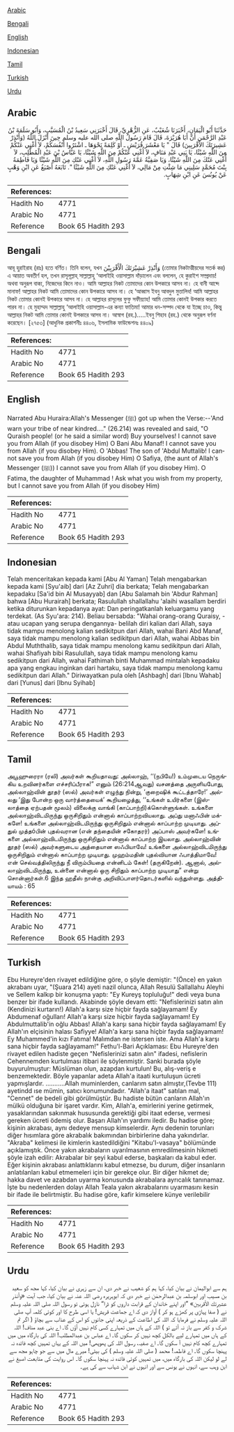 [Arabic](#arabic)

[Bengali](#bengali)

[English](#english)

[Indonesian](#indonesian)

[Tamil](#tamil)

[Turkish](#turkish)

[Urdu](#urdu)

## Arabic


<div dir="rtl" lang="ar" style={{fontSize:'larger',backgroundColor:'#f8f9fa',padding:20}}>
حَدَّثَنَا أَبُو الْيَمَانِ، أَخْبَرَنَا شُعَيْبٌ، عَنِ الزُّهْرِيِّ، قَالَ أَخْبَرَنِي سَعِيدُ بْنُ الْمُسَيَّبِ، وَأَبُو سَلَمَةَ بْنُ عَبْدِ الرَّحْمَنِ أَنَّ أَبَا هُرَيْرَةَ، قَالَ قَامَ رَسُولُ اللَّهِ صلى الله عليه وسلم حِينَ أَنْزَلَ اللَّهُ ‏(‏وَأَنْذِرْ عَشِيرَتَكَ الأَقْرَبِينَ‏)‏ قَالَ ‏"‏ يَا مَعْشَرَ قُرَيْشٍ ـ أَوْ كَلِمَةً نَحْوَهَا ـ اشْتَرُوا أَنْفُسَكُمْ، لاَ أُغْنِي عَنْكُمْ مِنَ اللَّهِ شَيْئًا، يَا بَنِي عَبْدِ مَنَافٍ، لاَ أُغْنِي عَنْكُمْ مِنَ اللَّهِ شَيْئًا، يَا عَبَّاسُ بْنَ عَبْدِ الْمُطَّلِبِ، لاَ أُغْنِي عَنْكَ مِنَ اللَّهِ شَيْئًا، وَيَا صَفِيَّةُ عَمَّةَ رَسُولِ اللَّهِ، لاَ أُغْنِي عَنْكِ مِنَ اللَّهِ شَيْئًا وَيَا فَاطِمَةُ بِنْتَ مُحَمَّدٍ سَلِينِي مَا شِئْتِ مِنْ مَالِي، لاَ أُغْنِي عَنْكِ مِنَ اللَّهِ شَيْئًا ‏"‏‏.‏ تَابَعَهُ أَصْبَغُ عَنِ ابْنِ وَهْبٍ عَنْ يُونُسَ عَنِ ابْنِ شِهَابٍ‏.‏
</div>
<div style={{backgroundColor:'#f8f9fa',padding:20, marginBottom: 10}}><table> <thead> <tr> <th>References:</th> <th></th> </tr> </thead> <tbody><tr><td>Hadith No</td><td>4771</td></tr><tr><td>Arabic No</td><td>4771</td></tr><tr><td>Reference</td><td>Book 65 Hadith 293</td></tr></tbody></table></div>

## Bengali


<div dir="ltr" lang="bn" style={{fontSize:'larger',backgroundColor:'#f8f9fa',padding:20}}>
আবূ হুরাইরাহ (রাঃ) হতে বর্ণিত। তিনি বলেন, যখন وَأَنْذِرْ عَشِيْرَتَكَ الْأَقْرَبِيْنَ (তোমার নিকটাত্মীয়দের সতর্ক কর) এ আয়াত অবতীর্ণ হল, তখন রাসূলূল্লাহ্ সাল্লাল্লাহু ‘আলাইহি ওয়াসাল্লাম দাঁড়ালেন এবং বললেন, হে কুরাইশ সম্প্রদায়! অথবা অনুরূপ বাক্য, নিজেদের কিনে নাও। আমি আল্লাহর নিকট তোমাদের কোন উপকারে আসব না। হে বানী আব্দে মানাফ! আল্লাহর নিকট আমি তোমাদের কোন উপকারে আসব না। হে ‘আব্বাস ইবনু আবদুল মুত্তালিব! আমি আল্লাহর নিকট তোমার কোনই উপকারে আসব না। হে আল্লাহর রাসূলের ফুফু সফীয়্যাহ! আমি তোমার কোনই উপকার করতে পারব না। হে মুহাম্মদ সাল্লাল্লাহু ‘আলাইহি ওয়াসাল্লাম-এর কন্যা ফাতিমা! আমার ধন-সম্পদ থেকে যা ইচ্ছে চাও, কিন্তু আল্লাহর নিকট আমি তোমার কোনই উপকারে আসব না। আস্বাগ (রহ.).....ইবনু শিহাব (রহ.) থেকে অনুরূপ বর্ণনা করেছেন। [২৭৫৩] (আধুনিক প্রকাশনীঃ ৪৪০৬, ইসলামিক ফাউন্ডেশনঃ ৪৪০৯)
</div>
<div style={{backgroundColor:'#f8f9fa',padding:20, marginBottom: 10}}><table> <thead> <tr> <th>References:</th> <th></th> </tr> </thead> <tbody><tr><td>Hadith No</td><td>4771</td></tr><tr><td>Arabic No</td><td>4771</td></tr><tr><td>Reference</td><td>Book 65 Hadith 293</td></tr></tbody></table></div>

## English


<div dir="ltr" lang="en" style={{fontSize:'larger',backgroundColor:'#f8f9fa',padding:20}}>
Narrated Abu Huraira:Allah's Messenger (ﷺ) got up when the Verse:--'And warn your tribe of near kindred...." (26.214) was revealed and said, "O Quraish people! (or he said a similar word) Buy yourselves! I cannot save you from Allah (if you disobey Him) O Bani Abu Manaf! I cannot save you from Allah (if you disobey Him). O 'Abbas! The son of 'Abdul Muttalib! I cannot save you from Allah (if you disobey Him) O Safiya, (the aunt of Allah's Messenger (ﷺ)) I cannot save you from Allah (if you disobey Him). O Fatima, the daughter of Muhammad ! Ask what you wish from my property, but I cannot save you from Allah (if you disobey Him)
</div>
<div style={{backgroundColor:'#f8f9fa',padding:20, marginBottom: 10}}><table> <thead> <tr> <th>References:</th> <th></th> </tr> </thead> <tbody><tr><td>Hadith No</td><td>4771</td></tr><tr><td>Arabic No</td><td>4771</td></tr><tr><td>Reference</td><td>Book 65 Hadith 293</td></tr></tbody></table></div>

## Indonesian


<div dir="ltr" lang="id" style={{fontSize:'larger',backgroundColor:'#f8f9fa',padding:20}}>
Telah menceritakan kepada kami [Abu Al Yaman] Telah mengabarkan kepada kami [Syu'aib] dari [Az Zuhri] dia berkata; Telah mengabarkan kepadaku [Sa'id bin Al Musayyab] dan [Abu Salamah bin 'Abdur Rahman] bahwa [Abu Hurairah] berkata; Rasulullah shallallahu 'alaihi wasallam berdiri ketika diturunkan kepadanya ayat: Dan peringatkanlah keluargamu yang terdekat. (As Syu'ara: 214). Beliau bersabda: "Wahai orang-orang Quraisy, -atau ucapan yang serupa dengannya- belilah diri kalian dari Allah, saya tidak mampu menolong kalian sedikitpun dari Allah, wahai Bani Abd Manaf, saya tidak mampu menolong kalian sedikitpun dari Allah, wahai Abbas bin Abdul Muththalib, saya tidak mampu menolong kamu sedikitpun dari Allah, wahai Shafiyah bibi Rasulullah, saya tidak mampu menolong kamu sedikitpun dari Allah, wahai Fathimah binti Muhammad mintalah kepadaku apa yang engkau inginkan dari hartaku, saya tidak mampu menolong kamu sedikitpun dari Allah." Diriwayatkan pula oleh [Ashbagh] dari [Ibnu Wahab] dari [Yunus] dari [Ibnu Syihab]
</div>
<div style={{backgroundColor:'#f8f9fa',padding:20, marginBottom: 10}}><table> <thead> <tr> <th>References:</th> <th></th> </tr> </thead> <tbody><tr><td>Hadith No</td><td>4771</td></tr><tr><td>Arabic No</td><td>4771</td></tr><tr><td>Reference</td><td>Book 65 Hadith 293</td></tr></tbody></table></div>

## Tamil


<div dir="ltr" lang="ta" style={{fontSize:'larger',backgroundColor:'#f8f9fa',padding:20}}>
அபூஹுரைரா (ரலி) அவர்கள் கூறியதாவது: அல்லாஹ், ‘‘(நபியே!) உம்முடைய நெருங்கிய உறவினர்களை எச்சரிப்பீராக!” எனும் (26:214ஆவது) வசனத்தை அருளியபோது, அல்லாஹ்வின் தூதர் (ஸல்) அவர்கள் எழுந்து நின்று, ‘குறைஷிக் கூட்டத்தாரே!’ அல்லது ‘இது போன்ற ஒரு வார்த்தையைக்’ கூறியழைத்து, ‘‘உங்கள் உயிர்களை (இஸ்லாத்தை ஏற்பதன் மூலம்) விலைக்கு வாங்கி (காப்பாற்றி)க்கொள்ளுங்கள். உங்களை அல்லாஹ்விடமிருந்து ஒருசிறிதும் என்னால் காப்பாற்றவியலாது. அப்து மனாஃபின் மக்களே! உங்களை அல்லாஹ்விடமிருந்து ஒருசிறிதும் என்னால் காப்பாற்ற முடியாது. அப்துல் முத்தóபின் புதல்வரான (என் தந்தையின் சகோதரர்) அப்பாஸ் அவர்களே! உங்களை அல்லாஹ்விடமிருந்து ஒருசிறிதும் என்னால் காப்பாற்ற இயலாது. அல்லாஹ்வின் தூதர் (ஸல்) அவர்களுடைய அத்தையான ஸஃபியாவே! உங்களை அல்லாஹ்விடமிருந்து ஒருசிறிதும் என்னால் காப்பாற்ற முடியாது. முஹம்மதின் புதல்வியான ஃபாத்திமாவே! என் செல்வத்திலிருந்து நீ விரும்பியதை என்னிடம் கேள்! (தருகிறேன்). ஆனால், அல்லாஹ்விடமிருந்து, உன்னை என்னால் ஒரு சிறிதும் காப்பாற்ற முடியாது” என்று சொன்னார்கள்.6 இந்த ஹதீஸ் நான்கு அறிவிப்பாளர்தொடர்களில் வந்துள்ளது. அத்தியாயம் : 65
</div>
<div style={{backgroundColor:'#f8f9fa',padding:20, marginBottom: 10}}><table> <thead> <tr> <th>References:</th> <th></th> </tr> </thead> <tbody><tr><td>Hadith No</td><td>4771</td></tr><tr><td>Arabic No</td><td>4771</td></tr><tr><td>Reference</td><td>Book 65 Hadith 293</td></tr></tbody></table></div>

## Turkish


<div dir="ltr" lang="tr" style={{fontSize:'larger',backgroundColor:'#f8f9fa',padding:20}}>
Ebu Hureyre'den rivayet edildiğine göre, o şöyle demiştir: "(Önce) en yakın akrabanı uyar, "(Şuara 214) ayeti nazil olunca, Allah Resulü Sallallahu Aleyhi ve Sellem kalkıp bir konuşma yaptı: "Ey Kureyş topluluğu!" dedi veya buna benzer bir ifade kullandı. Akabinde şöyle devam etti: "Nefislerinizi satın alın (Kendinizi kurtarın!) Allah'a karşı size hiçbir fayda sağlayamam! Ey Abdumenaf oğulları! Allah'a karşı size hiçbir fayda sağlayamam! Ey Abdulmuttalib'in oğlu Abbas! Allah'a karşı sana hiçbir fayda sağlayamam! Ey Allah'ın elçisinin halası Safiyye! Allah'a karşı sana hiçbir fayda sağlayamam! Ey Muhammed'in kızı Fatıma! Malımdan ne istersen iste. Ama Allah'a karşı sana hiçbir fayda sağlayamam!" Fethu'l-Bari Açıklaması: Ebu Hureyre'den rivayet edilen hadiste geçen "Nefislerinizi satın alın" ifadesi, nefislerin Cehennemden kurtulması itibari ile söylenmiştir. Sanki burada şöyle buyurulmuştur: Müslüman olun, azapdan kurtulun! Bu, alış-veriş e benzemektedir. Böyle yapanlar adeta Allah'a itaati kurtuluşun ücreti yapmışlardır. ...........Allah muminlerden, canlarım satın almıştır,(Tevbe 111) ayetindd ıse mümin, satıcı konumundadır. "Allah'a itaat" satılan mal, "Cennet" de bedeli gibi görülmüştür. Bu hadiste bütün canların Allah'ın mülkü olduğuna bir işaret vardır. Kim, Allah'a, emirlerini yerine getirmek, yasaklarından sakınmak hususunda gerektiği gibi itaat ederse, vermesi gereken ücreti ödemiş olur. Başarı Allah'ın yardımı iledir. Bu hadise göre; kişinin akrabası, aynı dedeye mensup kimselerdir. Aynı dedenin torunları diğer hısımlara göre akrabalık bakımından birbirlerine daha yakındırlar. "Akraba" kelimesi ile kimlerin kastedildiğini "Kitabu'l-vasaya" bölümünde açıklamıştık. Önce yakın akrabaların uyarılmasının emredilmesinin hikmeti şöyle izah edilir: Akrabalar bir şeyi kabul ederse, başkaları da kabul eder. Eğer kişinin akrabası anlattıklarını kabul etmezse, bu durum, diğer insanların anlatılanları kabul etmemeleri için bir gerekçe olur. Bir diğer hikmet de; hakka davet ve azabdan uyarma konusunda akrabalara ayrıcalık tanınamaz. İşte bu nedenlerden dolayı Allah Teala yakın akrabalarını uyarmasını kesin bir ifade ile belirtmiştir. Bu hadise göre, kafir kimselere künye verilebilir
</div>
<div style={{backgroundColor:'#f8f9fa',padding:20, marginBottom: 10}}><table> <thead> <tr> <th>References:</th> <th></th> </tr> </thead> <tbody><tr><td>Hadith No</td><td>4771</td></tr><tr><td>Arabic No</td><td>4771</td></tr><tr><td>Reference</td><td>Book 65 Hadith 293</td></tr></tbody></table></div>

## Urdu


<div dir="rtl" lang="ur" style={{fontSize:'larger',backgroundColor:'#f8f9fa',padding:20}}>
ہم سے ابوالیمان نے بیان کیا، کہا ہم کو شعیب نے خبر دی، ان سے زہری نے بیان کیا، کہا مجھ کو سعید بن مسیب اور ابوسلمہ بن عبدالرحمٰن نے خبر دی کہ ابوہریرہ رضی اللہ عنہ نے بیان کیا، جب آیت «وأنذر عشيرتك الأقربين‏» ”اور اپنے خاندان کے قرابت داروں کو ڈرا“ نازل ہوئی تو رسول اللہ صلی اللہ علیہ وسلم نے ( صفا پہاڑی پر کھڑے ہو کر ) آواز دی کہ اے جماعت قریش! یا اسی طرح کا اور کوئی کلمہ آپ صلی اللہ علیہ وسلم نے فرمایا کہ اللہ کی اطاعت کے ذریعہ اپنی جانوں کو اس کے عذاب سے بچاؤ ( اگر تم شرک و کفر سے باز نہ آئے تو ) اللہ کے ہاں میں تمہارے کسی کام نہیں آؤں گا۔ اے بنی عبد مناف! اللہ کے ہاں میں تمہارے لیے بالکل کچھ نہیں کر سکوں گا۔ اے عباس بن عبدالمطلب! اللہ کی بارگاہ میں میں تمہارے کچھ کام نہیں آ سکوں گا۔ اے صفیہ، رسول اللہ کی پھوپھی! میں اللہ کے یہاں تمہیں کچھ فائدہ نہ پہنچا سکوں گا۔ اے فاطمہ! محمد ( صلی اللہ علیہ وسلم ) کی بیٹی! میرے مال میں سے جو چاہو مجھ سے لے لو لیکن اللہ کی بارگاہ میں، میں تمہیں کوئی فائدہ نہ پہنچا سکوں گا۔ اس روایت کی متابعت اصبغ نے ابن وہب سے، انہوں نے یونس سے اور انہوں نے ابن شہاب سے کی ہے۔
</div>
<div style={{backgroundColor:'#f8f9fa',padding:20, marginBottom: 10}}><table> <thead> <tr> <th>References:</th> <th></th> </tr> </thead> <tbody><tr><td>Hadith No</td><td>4771</td></tr><tr><td>Arabic No</td><td>4771</td></tr><tr><td>Reference</td><td>Book 65 Hadith 293</td></tr></tbody></table></div>